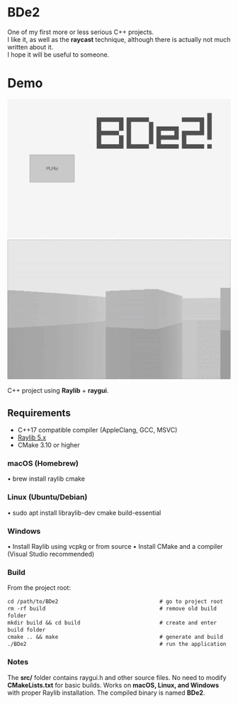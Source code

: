 # BDe2


One of my first more or less serious C++ projects.  
I like it, as well as the **raycast** technique, although there is actually not much written about it.  
I hope it will be useful to someone.

# Demo
![BDe2 demo](docs/BDe2-menu.png)
![BDe2 demo](docs/BDe2-demo.gif)



C++ project using **Raylib** + **raygui**.

## Requirements

- C++17 compatible compiler (AppleClang, GCC, MSVC)
- [Raylib 5.x](https://www.raylib.com/)
- CMake 3.10 or higher

### macOS (Homebrew)
• brew install raylib cmake

### Linux (Ubuntu/Debian)
• sudo apt install libraylib-dev cmake build-essential

### Windows
• Install Raylib using vcpkg or from source
• Install CMake and a compiler (Visual Studio recommended)

### Build
From the project root:

```
cd /path/to/BDe2                                # go to project root
rm -rf build                                    # remove old build folder
mkdir build && cd build                         # create and enter build folder
cmake .. && make                                # generate and build
./BDe2                                          # run the application
```


### Notes
The **src/** folder contains raygui.h and other source files.
No need to modify **CMakeLists.txt** for basic builds.
Works on **macOS, Linux, and Windows** with proper Raylib installation.
The compiled binary is named **BDe2**.